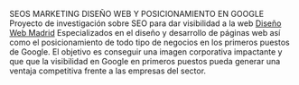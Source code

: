 SEOS MARKETING DISEÑO WEB Y POSICIONAMIENTO EN GOOGLE
Proyecto de investigación sobre SEO para dar visibilidad a la web <a href='https://seosmarketing.com/' rel='dofollow'>Diseño Web Madrid</a>
Especializados en el diseño y desarrollo de páginas web así como el posicionamiento de todo tipo de negocios en los primeros puestos de Google. 
El objetivo es conseguir una imagen corporativa impactante y que que la visibilidad en Google en primeros puestos pueda generar una ventaja competitiva frente a las empresas del sector.
